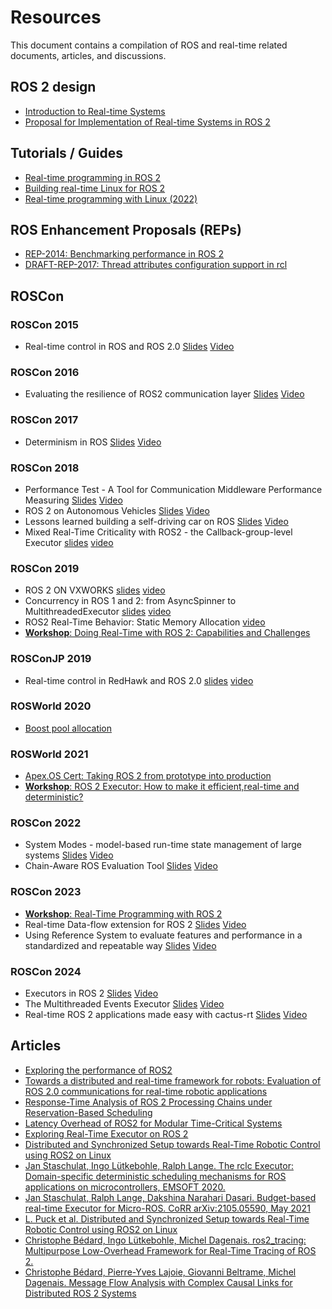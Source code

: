# Resources

This document contains a compilation of ROS and real-time related documents, articles, and discussions.


## ROS 2 design

- [Introduction to Real-time Systems](http://design.ros2.org/articles/realtime_background.html)
- [Proposal for Implementation of Real-time Systems in ROS 2](https://design.ros2.org/articles/realtime_proposal.html)


## Tutorials / Guides

- [Real-time programming in ROS 2](https://docs.ros.org/en/rolling/Tutorials/Real-Time-Programming.html)
- [Building real-time Linux for ROS 2](https://docs.ros.org/en/rolling/Tutorials/Building-Realtime-rt_preempt-kernel-for-ROS-2.html)
- [Real-time programming with Linux (2022)](https://shuhaowu.com/blogseries.html#rt-linux-programming)

## ROS Enhancement Proposals (REPs)

- [REP-2014: Benchmarking performance in ROS 2](https://ros.org/reps/rep-2014.html)
- [DRAFT-REP-2017: Thread attributes configuration support in rcl](https://github.com/ros-infrastructure/rep/pull/385)

## ROSCon

### ROSCon 2015

- Real-time control in ROS and ROS 2.0 [Slides](https://roscon.ros.org/2015/presentations/RealtimeROS2.pdf) [Video](https://vimeo.com/142621778)

### ROSCon 2016

- Evaluating the resilience of ROS2 communication layer [Slides](https://roscon.ros.org/2016/presentations/rafal.kozik-ros2evaluation.pdf) [Video](https://vimeo.com/187705229)

### ROSCon 2017

- Determinism in ROS [Slides](https://roscon.ros.org/2017/presentations/ROSCon%202017%20Determinism%20in%20ROS.pdf) [Video](https://vimeo.com/236186712)

### ROSCon 2018

- Performance Test - A Tool for Communication Middleware Performance Measuring [Slides](https://roscon.ros.org/2018/presentations/ROSCon2018_MiddlewarePerformanceTesting.pdf) [Video](https://vimeo.com/293257342)
- ROS 2 on Autonomous Vehicles [Slides](https://roscon.ros.org/2018/presentations/ROSCon2018_ROS2onAutonomousDrivingVehicles.pdf) [Video](https://vimeo.com/292695688)
- Lessons learned building a self-driving car on ROS [Slides](https://roscon.ros.org/2018/presentations/ROSCon2018_LessonsLearnedSelfDriving.pdf) [Video](https://vimeo.com/292693011)
- Mixed Real-Time Criticality with ROS2 - the Callback-group-level Executor [slides](https://roscon.ros.org/2018/presentations/ROSCon2018_Lightning1_4.pdf) [video](https://vimeo.com/292707644)

### ROSCon 2019

- ROS 2 ON VXWORKS [slides](https://roscon.ros.org/2019/talks/roscon2019_ros2onvxworks.pdf) [video](https://vimeo.com/378682144)
- Concurrency in ROS 1 and 2: from AsyncSpinner to MultithreadedExecutor [slides](https://roscon.ros.org/2019/talks/roscon2019_concurrency.pdf) [video](https://vimeo.com/379127709)
- ROS2 Real-Time Behavior: Static Memory Allocation [video](https://vimeo.com/379127767)
- [**Workshop**: Doing Real-Time with ROS 2: Capabilities and Challenges](https://www.apex.ai/roscon2019)

### ROSConJP 2019

- Real-time control in RedHawk and ROS 2.0 [slides](https://roscon.ros.org/jp/2019/presentations/ROSCon_JP_2019_presentation_14.pdf) [video](https://vimeopro.com/osrfoundation/roscon-jp-2019/video/370248812)

### ROSWorld 2020

- [Boost pool allocation](https://vimeo.com/480521240)

### ROSWorld 2021

- [Apex.OS Cert: Taking ROS 2 from prototype into production](https://vimeo.com/649645295/67e0a6569f)
- [**Workshop**: ROS 2 Executor: How to make it efficient,real-time and deterministic?](https://www.apex.ai/roscon-21)

### ROSCon 2022

- System Modes - model-based run-time state management of large systems [Slides](http://download.ros.org/downloads/roscon/2022/System%20Modes%20-%20model-based%20run-time%20state%20management%20of%20large%20systems.pdf) [Video](https://vimeo.com/767165876)
- Chain-Aware ROS Evaluation Tool [Slides](http://download.ros.org/downloads/roscon/2022/Chain-Aware%20ROS%20Evaluation%20Tool%20(CARET).pdf) [Video](https://vimeo.com/showcase/9954564/video/767150288)

### ROSCon 2023

- [**Workshop**: Real-Time Programming with ROS 2](https://ros-realtime.github.io/roscon-2023-realtime-workshop/)
- Real-time Data-flow extension for ROS 2 [Slides](https://roscon.ros.org/2023/talks/Real-time_Data-flow_extension_for_ROS_2.pdf) [Video](https://vimeo.com/879001546/54514e92c0)
- Using Reference System to evaluate features and performance in a standardized and repeatable way [Slides](https://roscon.ros.org/2023/talks/Using_Reference_System_to_evaluate_features_and_performance_in_a_standardized_and_repeatable_way.pdf) [Video](https://vimeo.com/881734034/8f6282d0ee)

### ROSCon 2024

- Executors in ROS 2 [Slides](https://roscon.ros.org/2024/talks/Executors_in_ROS_2.pdf) [Video](https://vimeo.com/1024970052)
- The Multithreaded Events Executor [Slides](https://roscon.ros.org/2024/talks/The_Multithreaded_Events_Executor.pdf) [Video](https://vimeo.com/1024972104)
- Real-time ROS 2 applications made easy with cactus-rt [Slides](https://roscon.ros.org/2024/talks/Real-time_ROS_2_applications_made_easy_with_cactus-rt.pdf) [Video](https://vimeo.com/1024971584)


## Articles

- [Exploring the performance of ROS2](https://www.semanticscholar.org/paper/Exploring-the-performance-of-ROS2-Maruyama-Kato/8ea66e5c80705b09957caf2cf78b8041e7362a44)
- [Towards a distributed and real-time framework for robots: Evaluation of ROS 2.0 communications for real-time robotic applications](https://arxiv.org/pdf/1809.02595.pdf)
- [Response-Time Analysis of ROS 2 Processing Chains under Reservation-Based Scheduling](https://t-blass.de/papers/response-time-analysis-of-ros2.pdf)
- [Latency Overhead of ROS2 for Modular Time-Critical Systems](https://arxiv.org/pdf/2101.02074.pdf)
- [Exploring Real-Time Executor on ROS 2](https://ieeexplore.ieee.org/document/9301530)
- [Distributed and Synchronized Setup towards Real-Time Robotic Control using ROS2 on Linux](https://ieeexplore.ieee.org/document/9217010)
- [Jan Staschulat, Ingo Lütkebohle, Ralph Lange. The rclc Executor: Domain-specific deterministic scheduling mechanisms for ROS applications on microcontrollers, EMSOFT 2020.](https://ieeexplore.ieee.org/document/9244014)
- [Jan Staschulat, Ralph Lange, Dakshina Narahari Dasari. Budget-based real-time Executor for Micro-ROS. CoRR arXiv:2105.05590, May 2021](https://arxiv.org/abs/2105.05590)
- [L. Puck et al. Distributed and Synchronized Setup towards Real-Time Robotic Control using ROS2 on Linux](https://ieeexplore.ieee.org/document/9217010)
- [Christophe Bédard, Ingo Lütkebohle, Michel Dagenais. ros2_tracing: Multipurpose Low-Overhead Framework for Real-Time Tracing of ROS 2.](https://arxiv.org/pdf/2201.00393.pdf)
- [Christophe Bédard, Pierre-Yves Lajoie, Giovanni Beltrame, Michel Dagenais. Message Flow Analysis with Complex Causal Links for Distributed ROS 2 Systems](https://arxiv.org/pdf/2204.10208.pdf)
